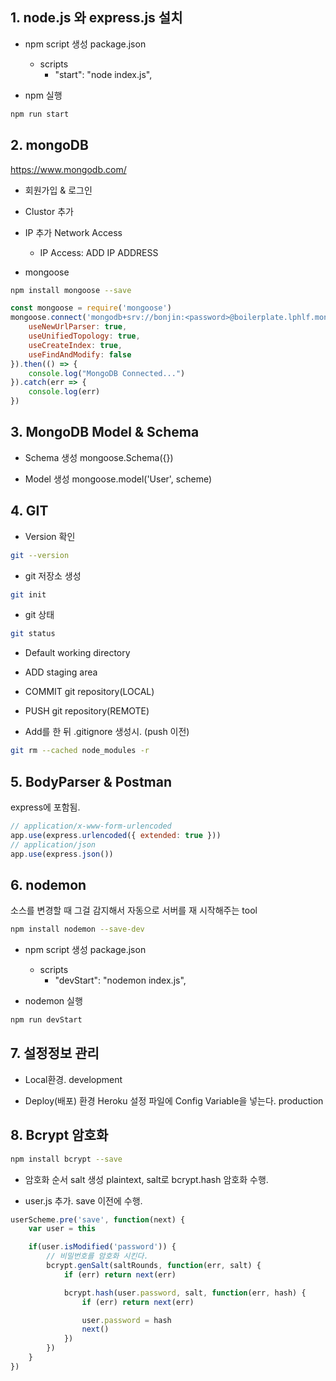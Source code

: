 
## 1. node.js 와 express.js 설치

- npm script 생성
package.json
    - scripts
        - "start": "node index.js",

- npm 실행
```bash
npm run start
```

## 2. mongoDB
https://www.mongodb.com/

- 회원가입 & 로그인
- Clustor 추가
- IP 추가
Network Access
    - IP Access: ADD IP ADDRESS
        
- mongoose
```bash
npm install mongoose --save
```

```js
const mongoose = require('mongoose')
mongoose.connect('mongodb+srv://bonjin:<password>@boilerplate.lphlf.mongodb.net/myFirstDatabase?retryWrites=true&w=majority', {
    useNewUrlParser: true,
    useUnifiedTopology: true,
    useCreateIndex: true,
    useFindAndModify: false
}).then(() => {
    console.log("MongoDB Connected...")
}).catch(err => {
    console.log(err)
})
```

## 3. MongoDB Model & Schema
- Schema 생성
mongoose.Schema({})

- Model 생성
mongoose.model('User', scheme)

## 4. GIT
- Version 확인
```bash
git --version
```

- git 저장소 생성
```bash
git init
```

- git 상태
```bash
git status
```

- Default
working directory

- ADD
staging area

- COMMIT
git repository(LOCAL)

- PUSH
git repository(REMOTE)

- Add를 한 뒤 .gitignore 생성시. (push 이전)

```bash
git rm --cached node_modules -r
```

## 5. BodyParser & Postman
express에 포함됨.
```js
// application/x-www-form-urlencoded
app.use(express.urlencoded({ extended: true }))
// application/json
app.use(express.json())
```

## 6. nodemon
소스를 변경할 때 그걸 감지해서 자동으로 서버를 재 시작해주는 tool
```bash
npm install nodemon --save-dev
```

- npm script 생성
package.json
    - scripts
        - "devStart": "nodemon index.js",

- nodemon 실행
```bash
npm run devStart
```

## 7. 설정정보 관리
- Local환경.
development

- Deploy(배포) 환경
Heroku 설정 파일에 Config Variable을 넣는다.
production

## 8. Bcrypt 암호화
```bash
npm install bcrypt --save
```

- 암호화 순서
salt 생성
plaintext, salt로 bcrypt.hash 암호화 수행.

- user.js 추가.
save 이전에 수행.
```js 
userScheme.pre('save', function(next) {
    var user = this

    if(user.isModified('password')) {
        // 비밀번호를 암호화 시킨다.
        bcrypt.genSalt(saltRounds, function(err, salt) {
            if (err) return next(err)

            bcrypt.hash(user.password, salt, function(err, hash) {
                if (err) return next(err)

                user.password = hash
                next()
            })
        })
    }
})
```